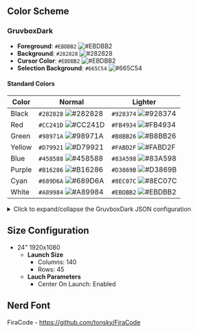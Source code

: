 ## Color Scheme

### GruvboxDark

- **Foreground**: `#EBDBB2` ![#EBDBB2](https://via.placeholder.com/15/EBDBB2/000000?text=+)
- **Background**: `#282828` ![#282828](https://via.placeholder.com/15/282828/000000?text=+)
- **Cursor Color**: `#EBDBB2` ![#EBDBB2](https://via.placeholder.com/15/EBDBB2/000000?text=+)
- **Selection Background**: `#665C54` ![#665C54](https://via.placeholder.com/15/665C54/000000?text=+)

#### Standard Colors

| Color  | Normal | Lighter |
|--------|--------|---------|
| Black  | `#282828` ![#282828](https://via.placeholder.com/15/282828/000000?text=+) | `#928374` ![#928374](https://via.placeholder.com/15/928374/000000?text=+) |
| Red    | `#CC241D` ![#CC241D](https://via.placeholder.com/15/CC241D/000000?text=+) | `#FB4934` ![#FB4934](https://via.placeholder.com/15/FB4934/000000?text=+) |
| Green  | `#98971A` ![#98971A](https://via.placeholder.com/15/98971A/000000?text=+) | `#B8BB26` ![#B8BB26](https://via.placeholder.com/15/B8BB26/000000?text=+) |
| Yellow | `#D79921` ![#D79921](https://via.placeholder.com/15/D79921/000000?text=+) | `#FABD2F` ![#FABD2F](https://via.placeholder.com/15/FABD2F/000000?text=+) |
| Blue   | `#458588` ![#458588](https://via.placeholder.com/15/458588/000000?text=+) | `#83A598` ![#83A598](https://via.placeholder.com/15/83A598/000000?text=+) |
| Purple | `#B16286` ![#B16286](https://via.placeholder.com/15/B16286/000000?text=+) | `#D3869B` ![#D3869B](https://via.placeholder.com/15/D3869B/000000?text=+) |
| Cyan   | `#689D6A` ![#689D6A](https://via.placeholder.com/15/689D6A/000000?text=+) | `#8EC07C` ![#8EC07C](https://via.placeholder.com/15/8EC07C/000000?text=+) |
| White  | `#A89984` ![#A89984](https://via.placeholder.com/15/A89984/000000?text=+) | `#EBDBB2` ![#EBDBB2](https://via.placeholder.com/15/EBDBB2/000000?text=+) |

<details>
<summary>Click to expand/collapse the GruvboxDark JSON configuration</summary>

```json
{
  "background": "#282828",
  "black": "#282828",
  "blue": "#458588",
  "brightBlack": "#928374",
  "brightBlue": "#83A598",
  "brightCyan": "#8EC07C",
  "brightGreen": "#B8BB26",
  "brightPurple": "#D3869B",
  "brightRed": "#FB4934",
  "brightWhite": "#EBDBB2",
  "brightYellow": "#FABD2F",
  "cursorColor": "#EBDBB2",
  "cyan": "#689D6A",
  "foreground": "#EBDBB2",
  "green": "#98971A",
  "name": "GruvboxDark",
  "purple": "#B16286",
  "red": "#CC241D",
  "selectionBackground": "#665C54",
  "white": "#A89984",
  "yellow": "#D79921"
}
```
</details>

## Size Configuration

- 24" 1920x1080
  - **Launch Size**
    - Columns: 140
    - Rows: 45
  - **Lauch Parameters**
    - Center On Launch: Enabled

## Nerd Font

FiraCode - https://github.com/tonsky/FiraCode

